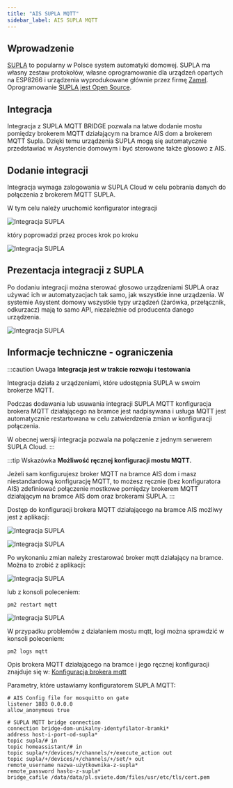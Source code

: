 ```yaml
---
title: "AIS SUPLA MQTT"
sidebar_label: AIS SUPLA MQTT
---
```


## Wprowadzenie

[SUPLA](https://www.supla.org/pl/) to popularny w Polsce system automatyki domowej. SUPLA ma własny zestaw protokołów, własne oprogramowanie dla urządzeń opartych na ESP8266 i urządzenia wyprodukowane głównie przez firmę [Zamel](https://zamel.com/pl-PL/). Oprogramowanie [SUPLA jest Open Source](https://github.com/SUPLA).


## Integracja

Integracja z SUPLA MQTT BRIDGE pozwala na łatwe dodanie mostu pomiędzy brokerem MQTT działającym na bramce AIS dom a brokerem MQTT Supla. Dzięki temu urządzenia SUPLA mogą się automatycznie przedstawiać w Asystencie domowym i być sterowane także głosowo z AIS.


## Dodanie integracji

Integracja wymaga zalogowania w SUPLA Cloud w celu pobrania danych do połączenia z brokerem MQTT SUPLA.

W tym celu należy uruchomić konfigurator integracji

![Integracja SUPLA](/img/en/frontend/integration_supla_1.png)


który poprowadzi przez proces krok po kroku


![Integracja SUPLA](/img/en/frontend/integration_supla_2.png)



## Prezentacja integracji z SUPLA

Po dodaniu integracji można sterować głosowo urządzeniami SUPLA oraz używać ich w automatyzacjach tak samo, jak wszystkie inne urządzenia.
W systemie Asystent domowy wszystkie typy urządzeń (żarówka, przełącznik, odkurzacz) mają to samo API, niezależnie od producenta danego urządzenia.

![Integracja SUPLA](/img/en/frontend/integration_supla_4.png)


## Informacje techniczne - ograniczenia

:::caution Uwaga
**Integracja jest w trakcie rozwoju i testowania**

Integracja działa z urządzeniami, które udostępnia SUPLA w swoim brokerze MQTT.

Podczas dodawania lub usuwania integracji SUPLA MQTT konfiguracja brokera MQTT działającego na bramce jest nadpisywana i usługa MQTT jest automatycznie restartowana w celu zatwierdzenia zmian w konfiguracji połączenia.

W obecnej wersji integracja pozwala na połączenie z jednym serwerem SUPLA Cloud.
:::


:::tip Wskazówka
**Możliwość ręcznej konfiguracji mostu MQTT.**

Jeżeli sam konfigurujesz broker MQTT na bramce AIS dom i masz niestandardową konfigurację MQTT, to możesz ręcznie (bez konfiguratora AIS) zdefiniować połączenie mostkowe pomiędzy brokerem MQTT działającym na bramce AIS dom oraz brokerami SUPLA. 
:::

Dostęp do konfiguracji brokera MQTT działającego na bramce AIS możliwy jest z aplikacji:

![Integracja SUPLA](/img/en/frontend/integration_supla_5.png)

![Integracja SUPLA](/img/en/frontend/integration_supla_6.png)

Po wykonaniu zmian należy zrestarować broker mqtt działający na bramce. Można to zrobić z aplikacji:

![Integracja SUPLA](/img/en/frontend/integration_supla_7.png)

lub z konsoli poleceniem:

```
pm2 restart mqtt
```

![Integracja SUPLA](/img/en/frontend/integration_supla_8.png)


W przypadku problemów z działaniem mostu mqtt, logi można sprawdzić w konsoli poleceniem:

```
pm2 logs mqtt
```



Opis brokera MQTT działającego na bramce i jego ręcznej konfiguracji znajduje się w: [Konfiguracja brokera mqtt](/docs/ais_app_integration_mqtt#konfiguracja-brokera-mqtt)


Parametry, które ustawiamy konfiguratorem SUPLA MQTT:

``` text
# AIS Config file for mosquitto on gate
listener 1883 0.0.0.0
allow_anonymous true

# SUPLA MQTT bridge connection
connection bridge-dom-unikalny-identyfilator-bramki*
address host-i-port-od-supla*
topic supla/# in
topic homeassistant/# in
topic supla/+/devices/+/channels/+/execute_action out
topic supla/+/devices/+/channels/+/set/+ out
remote_username nazwa-użytkownika-z-supla*
remote_password hasło-z-supla*
bridge_cafile /data/data/pl.sviete.dom/files/usr/etc/tls/cert.pem

```
